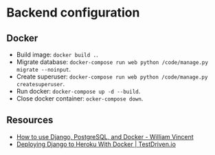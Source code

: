 # Backend configuration

## Docker

* Build image: `docker build .`.
* Migrate database: `docker-compose run web python /code/manage.py migrate --noinput`.
* Create superuser: `docker-compose run web python /code/manage.py createsuperuser`.
* Run docker: `docker-compose up -d --build`.
* Close docker container: `ocker-compose down`.

## Resources

* [How to use Django, PostgreSQL, and Docker - William Vincent](https://wsvincent.com/django-docker-postgresql/)
* [Deploying Django to Heroku With Docker | TestDriven.io](https://testdriven.io/blog/deploying-django-to-heroku-with-docker/)
